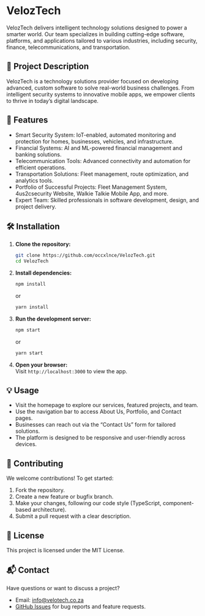 # VelozTech

VelozTech delivers intelligent technology solutions designed to power a smarter world. Our team specializes in building cutting-edge software, platforms, and applications tailored to various industries, including security, finance, telecommunications, and transportation.

## 🚀 Project Description

VelozTech is a technology solutions provider focused on developing advanced, custom software to solve real-world business challenges. From intelligent security systems to innovative mobile apps, we empower clients to thrive in today’s digital landscape.

## 🌟 Features

- Smart Security System: IoT-enabled, automated monitoring and protection for homes, businesses, vehicles, and infrastructure.
- Financial Systems: AI and ML-powered financial management and banking solutions.
- Telecommunication Tools: Advanced connectivity and automation for efficient operations.
- Transportation Solutions: Fleet management, route optimization, and analytics tools.
- Portfolio of Successful Projects: Fleet Management System, 4us2csecurity Website, Walkie Talkie Mobile App, and more.
- Expert Team: Skilled professionals in software development, design, and project delivery.

## 🛠️ Installation

1. **Clone the repository:**
   ```sh
   git clone https://github.com/occxlnce/VelozTech.git
   cd VelozTech
   ```
2. **Install dependencies:**
   ```sh
   npm install
   ```
   or
   ```sh
   yarn install
   ```
3. **Run the development server:**
   ```sh
   npm start
   ```
   or
   ```sh
   yarn start
   ```
4. **Open your browser:**  
   Visit `http://localhost:3000` to view the app.

## 💡 Usage

- Visit the homepage to explore our services, featured projects, and team.
- Use the navigation bar to access About Us, Portfolio, and Contact pages.
- Businesses can reach out via the “Contact Us” form for tailored solutions.
- The platform is designed to be responsive and user-friendly across devices.

## 🤝 Contributing

We welcome contributions! To get started:

1. Fork the repository.
2. Create a new feature or bugfix branch.
3. Make your changes, following our code style (TypeScript, component-based architecture).
4. Submit a pull request with a clear description.

## 📄 License

This project is licensed under the MIT License.

## 📬 Contact

Have questions or want to discuss a project?
- Email: [info@velotech.co.za](mailto:info@velotech.co.za)
- [GitHub Issues](https://github.com/murunzivt/VelozTech/issues) for bug reports and feature requests.
